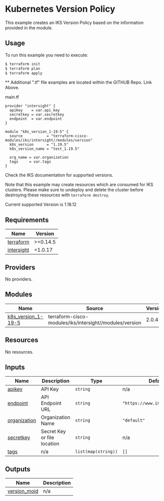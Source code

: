 # Kubernetes Version Policy

This example creates an IKS Version Policy based on the information provided in the module.

## Usage

To run this example you need to execute:

```bash
$ terraform init
$ terraform plan
$ terraform apply
```

** Additional ".tf" file examples are located within the GITHUB Repo.  Link Above.

main.tf
```
provider "intersight" {
  apikey    = var.api_key
  secretkey = var.secretkey
  endpoint  = var.endpoint
}

module "k8s_version_1-19-5" {
  source           = "terraform-cisco-modules/iks/intersight//modules/version"
  k8s_version      = "1.19.5"
  k8s_version_name = "test_1.19.5"

  org_name = var.organization
  tags     = var.tags
}
```
Check the IKS documentation for supported versions.

Note that this example may create resources which are consumed for IKS clusters.  Please make sure to undeploy and delete the cluster before destroying these resources with `terraform destroy`.  

Current supported Version is 1.18.12
<!-- BEGINNING OF PRE-COMMIT-TERRAFORM DOCS HOOK -->
## Requirements

| Name | Version |
|------|---------|
| <a name="requirement_terraform"></a> [terraform](#requirement\_terraform) | >=0.14.5 |
| <a name="requirement_intersight"></a> [intersight](#requirement\_intersight) | =1.0.17 |

## Providers

No providers.

## Modules

| Name | Source | Version |
|------|--------|---------|
| <a name="module_k8s_version_1-19-5"></a> [k8s\_version\_1-19-5](#module\_k8s\_version\_1-19-5) | terraform-cisco-modules/iks/intersight//modules/version | 2.0.4 |

## Resources

No resources.

## Inputs

| Name | Description | Type | Default | Required |
|------|-------------|------|---------|:--------:|
| <a name="input_apikey"></a> [apikey](#input\_apikey) | API Key | `string` | n/a | yes |
| <a name="input_endpoint"></a> [endpoint](#input\_endpoint) | API Endpoint URL | `string` | `"https://www.intersight.com"` | no |
| <a name="input_organization"></a> [organization](#input\_organization) | Organization Name | `string` | `"default"` | no |
| <a name="input_secretkey"></a> [secretkey](#input\_secretkey) | Secret Key or file location | `string` | n/a | yes |
| <a name="input_tags"></a> [tags](#input\_tags) | n/a | `list(map(string))` | `[]` | no |

## Outputs

| Name | Description |
|------|-------------|
| <a name="output_version_moid"></a> [version\_moid](#output\_version\_moid) | n/a |
<!-- END OF PRE-COMMIT-TERRAFORM DOCS HOOK -->